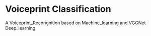 # Voiceprint Classification
 A Voiceprint_Recongnition based on Machine_learning and VGGNet Deep_learning
